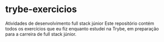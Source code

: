 # trybe-exercicios
Atividades de desenvolvimento full stack júnior
Este repositório contém todos os exercícios que eu fiz enquanto estudei na Trybe, em preparação para a carreira de full stack júnior.
